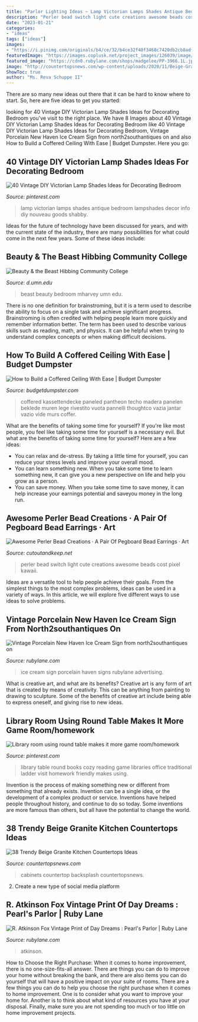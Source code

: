 ```yaml
---
title: "Parlor Lighting Ideas ~ Lamp Victorian Lamps Shades Antique Bedroom Lampshades Decor Info Diy Nouveau Goods Shabby"
description: "Perler bead switch light cute creations awesome beads cost pixel kawaii"
date: "2023-01-21"
categories:
- "ideas"
tags: ["ideas"]
images:
- "https://i.pinimg.com/originals/b4/ce/32/b4ce32f40f3468c7420db2cb8adfde0b.jpg"
featuredImage: "https://images.coplusk.net/project_images/126039/image/IMG_1247.jpg"
featured_image: "https://cdn0.rubylane.com/shops/madgelee/PP-3966.1L.jpg"
image: "http://countertopsnews.com/wp-content/uploads/2020/11/Beige-Granite-Countertop-Green-Cabinet-Cream-Backsplash-Brown-Floor-Tile.jpg"
ShowToc: true
author: "Ms. Reva Schuppe II"
---
```



There are so many new ideas out there that it can be hard to know where to start. So, here are five ideas to get you started: 

	

		
looking for 40 Vintage DIY Victorian Lamp Shades Ideas for Decorating Bedroom you've visit to the right place. We have 8 Images about 40 Vintage DIY Victorian Lamp Shades Ideas for Decorating Bedroom like 40 Vintage DIY Victorian Lamp Shades Ideas for Decorating Bedroom, Vintage Porcelain New Haven Ice Cream Sign from north2southantiques on and also How to Build a Coffered Ceiling With Ease | Budget Dumpster. Here you go:
		
    
## 40 Vintage DIY Victorian Lamp Shades Ideas For Decorating Bedroom

<img loading=lazy src="https://i.pinimg.com/originals/84/b3/b6/84b3b6ad8250600eb079b7901e10d795.jpg" onerror="this.onerror=null;this.src='https://tse1.mm.bing.net/th?id=OIP.4FTwCg1Xb4yb4kIOIA8BegHaM6&amp;pid=15.1';" alt="40 Vintage DIY Victorian Lamp Shades Ideas for Decorating Bedroom">

_Source: pinterest.com_

>lamp victorian lamps shades antique bedroom lampshades decor info diy nouveau goods shabby. 

	

Ideas for the future of technology have been discussed for years, and with the current state of the industry, there are many possibilities for what could come in the next few years. Some of these ideas include: 

    
## Beauty &amp; The Beast Hibbing Community College

<img loading=lazy src="https://www.d.umn.edu/~mharvey/b&amp;blairbedroom.jpg" onerror="this.onerror=null;this.src='https://tse4.mm.bing.net/th?id=OIP.fQ5W8F8f-28HQY9W0PZrEgHaEk&amp;pid=15.1';" alt="Beauty &amp; the Beast Hibbing Community College">

_Source: d.umn.edu_

>beast beauty bedroom mharvey umn edu. 

	

There is no one definition for brainstroming, but it is a term used to describe the ability to focus on a single task and achieve significant progress. Brainstroming is often credited with helping people learn more quickly and remember information better. The term has been used to describe various skills such as reading, math, and physics. It can be helpful when trying to understand complex concepts or when making difficult decisions.

    
## How To Build A Coffered Ceiling With Ease | Budget Dumpster

<img loading=lazy src="https://www.budgetdumpster.com/blog/wp-content/uploads/2017/06/Coffered-Ceiling_example.jpg" onerror="this.onerror=null;this.src='https://tse1.mm.bing.net/th?id=OIP.PpIXivlUi6e9evMb6jzqpwHaE7&amp;pid=15.1';" alt="How to Build a Coffered Ceiling With Ease | Budget Dumpster">

_Source: budgetdumpster.com_

>coffered kassettendecke paneled pantheon techo madera panelen beklede muren lege rivestito vuota pannelli thoughtco vazia jantar vazio vide murs coffer. 

	

What are the benefits of taking some time for yourself?
If you're like most people, you feel like taking some time for yourself is a necessary evil. But what are the benefits of taking some time for yourself? Here are a few ideas: 
- You can relax and de-stress. By taking a little time for yourself, you can reduce your stress levels and improve your overall mood. 
- You can learn something new. When you take some time to learn something new, it can give you a new perspective on life and help you grow as a person. 
- You can save money. When you take some time to save money, it can help increase your earnings potential and saveyou money in the long run.

    
## Awesome Perler Bead Creations · A Pair Of Pegboard Bead Earrings · Art

<img loading=lazy src="https://images.coplusk.net/project_images/126039/image/IMG_1247.jpg" onerror="this.onerror=null;this.src='https://tse2.mm.bing.net/th?id=OIP.k_UBVBIqvg2gweWzXAT-igHaHa&amp;pid=15.1';" alt="Awesome Perler Bead Creations · A Pair Of Pegboard Bead Earrings · Art">

_Source: cutoutandkeep.net_

>perler bead switch light cute creations awesome beads cost pixel kawaii. 

	

Ideas are a versatile tool to help people achieve their goals. From the simplest things to the most complex problems, ideas can be used in a variety of ways. In this article, we will explore five different ways to use ideas to solve problems.

    
## Vintage Porcelain New Haven Ice Cream Sign From North2southantiques On

<img loading=lazy src="https://cdn0.rubylane.com/shops/north2southantiques/3817.1L.jpg" onerror="this.onerror=null;this.src='https://tse3.mm.bing.net/th?id=OIP.0KhsBvp7s-SD8B2ctEMYfAHaHa&amp;pid=15.1';" alt="Vintage Porcelain New Haven Ice Cream Sign from north2southantiques on">

_Source: rubylane.com_

>ice cream sign porcelain haven signs rubylane advertising. 

	

What is creative art, and what are its benefits?
Creative art is any form of art that is created by means of creativity. This can be anything from painting to drawing to sculpture. Some of the benefits of creative art include being able to express oneself, and giving rise to new ideas.

    
## Library Room Using Round Table Makes It More Game Room/homework

<img loading=lazy src="https://i.pinimg.com/originals/b4/ce/32/b4ce32f40f3468c7420db2cb8adfde0b.jpg" onerror="this.onerror=null;this.src='https://tse3.mm.bing.net/th?id=OIP.OaYbnUtgUkItAQ2v3WYuswHaJY&amp;pid=15.1';" alt="Library room using round table makes it more game room/homework">

_Source: pinterest.com_

>library table round books cozy reading game libraries office traditional ladder visit homework friendly makes using. 

	

Invention is the process of making something new or different from something that already exists. Invention can be a single idea, or the development of a complex product or service. Inventions have helped people throughout history, and continue to do so today. Some inventions are more famous than others, but all have the potential to change the world.

    
## 38 Trendy Beige Granite Kitchen Countertops Ideas

<img loading=lazy src="http://countertopsnews.com/wp-content/uploads/2020/11/Beige-Granite-Countertop-Green-Cabinet-Cream-Backsplash-Brown-Floor-Tile.jpg" onerror="this.onerror=null;this.src='https://tse2.mm.bing.net/th?id=OIP.4RNzFJ87e8YW8aGuijCeMQHaLH&amp;pid=15.1';" alt="38 Trendy Beige Granite Kitchen Countertops Ideas">

_Source: countertopsnews.com_

>cabinets countertop backsplash countertopsnews. 

	

2. Create a new type of social media platform

    
## R. Atkinson Fox Vintage Print Of Day Dreams : Pearl&#039;s Parlor | Ruby Lane

<img loading=lazy src="https://cdn0.rubylane.com/shops/madgelee/PP-3966.1L.jpg" onerror="this.onerror=null;this.src='https://tse3.mm.bing.net/th?id=OIP.l_WCF3nHYNt0cOQ9p-qH-wHaHa&amp;pid=15.1';" alt="R. Atkinson Fox Vintage Print of Day Dreams : Pearl&#039;s Parlor | Ruby Lane">

_Source: rubylane.com_

>atkinson. 

	

How to Choose the Right Purchase: When it comes to home improvement, there is no one-size-fits-all answer. There are things you can do to improve your home without breaking the bank, and there are also items you can do yourself that will have a positive impact on your suite of rooms.
There are a few things you can do to help you choose the right purchase when it comes to home improvement. One is to consider what you want to improve your home for. Another is to think about what kind of resources you have at your disposal. Finally, make sure you are not spending too much or too little on home improvement projects.

